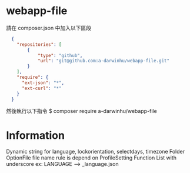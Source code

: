 # webapp-file
請在 composer.json 中加入以下區段

```JSON
  {
    "repositories": [
        {
            "type": "github",
            "url": "git@github.com:a-darwinhu/webapp-file.git"
        }
    ],
    "require": {
      "ext-json": "*",
      "ext-curl": "*"
    }
  }
```
然後執行以下指令
$ composer require a-darwinhu/webapp-file

# Information 
Dynamic string for language, lockorientation, selectdays, timezone
Folder OptionFile file name rule is depend on ProfileSetting Function List with underscore
ex: LANGUAGE --> _language.json
